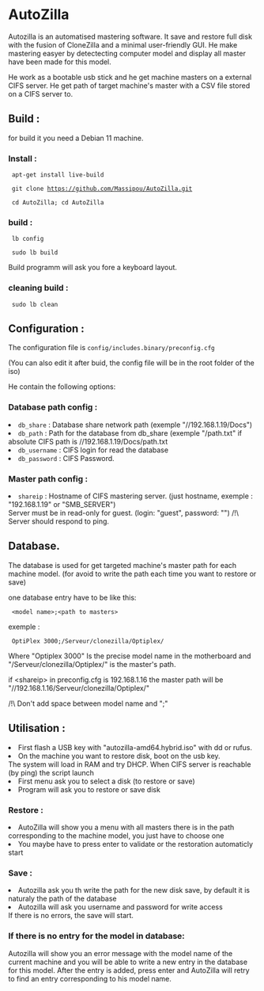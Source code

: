 # AutoZilla
Autozilla is an automatised mastering software.
It save and restore full disk with the fusion of CloneZilla and a minimal user-friendly GUI.
He make mastering easyer by detectecting computer model and display all master have been made for this model.

He work as a bootable usb stick and he get machine masters on a external CIFS server.
He get path of target machine's master with a CSV file stored on a CIFS server to.

## Build :

for build it you need a Debian 11 machine.

### Install :
<code> apt-get install live-build </code>

<code> git clone https://github.com/Massipou/AutoZilla.git </code> 

<code> cd AutoZilla; cd AutoZilla </code> 
  
### build :
<code> lb config </code>

<code> sudo lb build </code>

Build programm will ask you fore a keyboard layout.
  
### cleaning build :

<code> sudo lb clean </code>

## Configuration : 

The configuration file is <code>config/includes.binary/preconfig.cfg</code>

(You can also edit it after buid, the config file will be in the root folder of the iso)

He contain the following options:

### Database path config :

<li><code>db_share</code> : Database share network path (exemple "//192.168.1.19/Docs")</li>
<li><code>db_path</code> : Path for the database from db_share (exemple "/path.txt" if absolute CIFS path is //192.168.1.19/Docs/path.txt</li>
<li><code>db_username</code> : CIFS login for read the database</li>
<li><code>db_password</code> : CIFS Password.</li>

### Master path config :

<li><code>shareip</code> : Hostname of CIFS mastering server. (just hostname, exemple : "192.168.1.19" or "SMB_SERVER")</li>
Server must be in read-only for guest. (login: "guest", password: "")
/!\ Server should respond to ping.

## Database.

The database is used for get targeted machine's master path for each machine model.
(for avoid to write the path each time you want to restore or save)

one database entry have to be like this:

<code> &lt;model name&gt;;&lt;path to masters&gt; </code>

exemple :

<code> OptiPlex 3000;/Serveur/clonezilla/Optiplex/ </code>

Where "Optiplex 3000" Is the precise model name in the motherboard
and "/Serveur/clonezilla/Optiplex/" is the master's path.

if &lt;shareip&gt; in preconfig.cfg is 192.168.1.16
the master path will be "//192.168.1.16/Serveur/clonezilla/Optiplex/"

/!\ Don't add space between model name and ";"

## Utilisation :

<li>First flash a USB key with "autozilla-amd64.hybrid.iso" with dd or rufus.</li>
<li>On the machine you want to restore disk, boot on the usb key.</li>
The system will load in RAM and try DHCP. When CIFS server is reachable (by ping) the script launch
<li>First menu ask you to select a disk (to restore or save)</li>
<li>Program will ask you to restore or save disk</li>

### Restore :
<li> AutoZilla will show you a menu with all masters there is in the path corresponding to the machine model, you just have to choose one </li>
<li> You maybe have to press enter to validate or the restoration automaticly start </li>

### Save :
<li> Autozilla ask you th write the path for the new disk save, by default it is naturaly the path of the database<Lli>
<li> Autozilla will ask you username and password for write access </li>
If there is no errors, the save will start.

### If there is no entry for the model in database:

Autozilla will show you an error message with the model name of the current machine and you will be able to write a new entry in the database for this model.
After the entry is added, press enter and AutoZilla will retry to find an entry corresponding to his model name.
